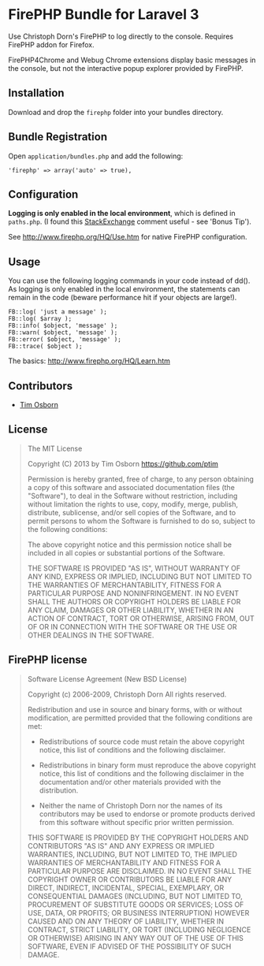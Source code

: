 FirePHP Bundle for Laravel 3
==============

Use Christoph Dorn's FirePHP to log directly to the console. Requires FirePHP addon for Firefox.

FirePHP4Chrome and Webug Chrome extensions display basic messages in the console, but not the interactive popup explorer provided by FirePHP.


## Installation

Download and drop the `firephp` folder into your bundles directory.

## Bundle Registration

Open `application/bundles.php` and add the following:

    'firephp' => array('auto' => true),

## Configuration

**Logging is only enabled in the local environment**, which is defined in `paths.php`. (I found this [StackExchange](http://stackoverflow.com/a/13871792/920837) comment useful - see 'Bonus Tip').

See http://www.firephp.org/HQ/Use.htm for native FirePHP configuration.

## Usage

You can use the following logging commands in your code instead of dd().  As logging is only enabled in the local environment, the statements can remain in the code (beware performance hit if your objects are large!).

    FB::log( 'just a message' );
    FB::log( $array );
    FB::info( $object, 'message' );
    FB::warn( $object, 'message' );
    FB::error( $object, 'message' );
    FB::trace( $object );

The basics: http://www.firephp.org/HQ/Learn.htm

## Contributors

* [Tim Osborn](https://github.com/ptim)

## License

>    The MIT License
>
>    Copyright (C) 2013 by Tim Osborn <https://github.com/ptim>
>
>    Permission is hereby granted, free of charge, to any person obtaining a copy
>    of this software and associated documentation files (the "Software"), to deal
>    in the Software without restriction, including without limitation the rights
>    to use, copy, modify, merge, publish, distribute, sublicense, and/or sell
>    copies of the Software, and to permit persons to whom the Software is
>    furnished to do so, subject to the following conditions:
>
>    The above copyright notice and this permission notice shall be included in
>    all copies or substantial portions of the Software.
>
>    THE SOFTWARE IS PROVIDED "AS IS", WITHOUT WARRANTY OF ANY KIND, EXPRESS OR
>    IMPLIED, INCLUDING BUT NOT LIMITED TO THE WARRANTIES OF MERCHANTABILITY,
>    FITNESS FOR A PARTICULAR PURPOSE AND NONINFRINGEMENT. IN NO EVENT SHALL THE
>    AUTHORS OR COPYRIGHT HOLDERS BE LIABLE FOR ANY CLAIM, DAMAGES OR OTHER
>    LIABILITY, WHETHER IN AN ACTION OF CONTRACT, TORT OR OTHERWISE, ARISING FROM,
>    OUT OF OR IN CONNECTION WITH THE SOFTWARE OR THE USE OR OTHER DEALINGS IN
>    THE SOFTWARE.

## FirePHP license

>    Software License Agreement (New BSD License)
>
>    Copyright (c) 2006-2009, Christoph Dorn
>    All rights reserved.
>
>    Redistribution and use in source and binary forms, with or without modification,
>    are permitted provided that the following conditions are met:
>
>    - Redistributions of source code must retain the above copyright notice,
>      this list of conditions and the following disclaimer.
>
>    - Redistributions in binary form must reproduce the above copyright notice,
>      this list of conditions and the following disclaimer in the documentation
>      and/or other materials provided with the distribution.
>
>    - Neither the name of Christoph Dorn nor the names of its
>      contributors may be used to endorse or promote products derived from this
>      software without specific prior written permission.
>
>    THIS SOFTWARE IS PROVIDED BY THE COPYRIGHT HOLDERS AND CONTRIBUTORS "AS IS" AND
>    ANY EXPRESS OR IMPLIED WARRANTIES, INCLUDING, BUT NOT LIMITED TO, THE IMPLIED
>    WARRANTIES OF MERCHANTABILITY AND FITNESS FOR A PARTICULAR PURPOSE ARE
>    DISCLAIMED. IN NO EVENT SHALL THE COPYRIGHT OWNER OR CONTRIBUTORS BE LIABLE FOR
>    ANY DIRECT, INDIRECT, INCIDENTAL, SPECIAL, EXEMPLARY, OR CONSEQUENTIAL DAMAGES
>    (INCLUDING, BUT NOT LIMITED TO, PROCUREMENT OF SUBSTITUTE GOODS OR SERVICES;
>    LOSS OF USE, DATA, OR PROFITS; OR BUSINESS INTERRUPTION) HOWEVER CAUSED AND ON
>    ANY THEORY OF LIABILITY, WHETHER IN CONTRACT, STRICT LIABILITY, OR TORT
>    (INCLUDING NEGLIGENCE OR OTHERWISE) ARISING IN ANY WAY OUT OF THE USE OF THIS
>    SOFTWARE, EVEN IF ADVISED OF THE POSSIBILITY OF SUCH DAMAGE.
